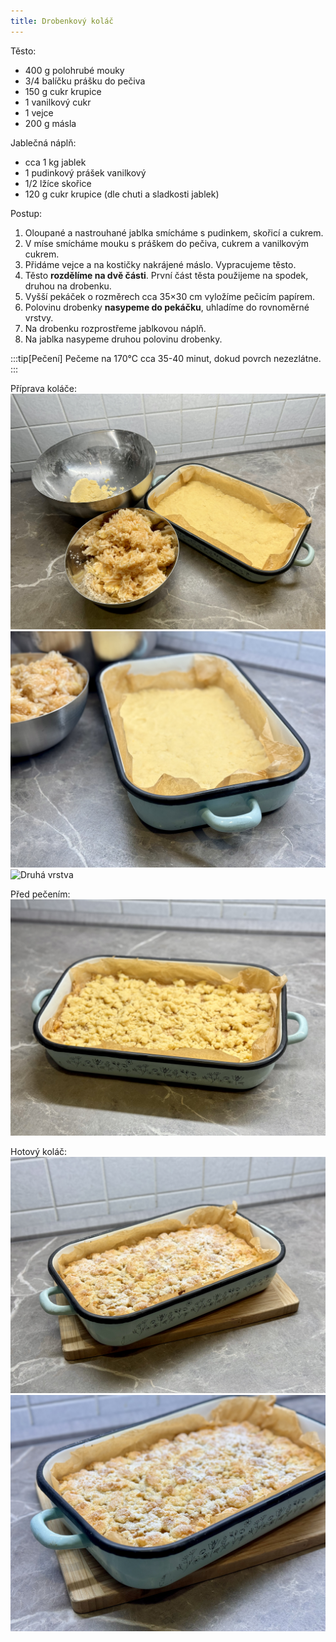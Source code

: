 ```yaml
---
title: Drobenkový koláč
---
```


Těsto:

* 400 g polohrubé mouky
* 3/4 balíčku prášku do pečiva
* 150 g cukr krupice
* 1 vanilkový cukr
* 1 vejce
* 200 g másla

Jablečná náplň:

* cca 1 kg jablek
* 1 pudinkový prášek vanilkový
* 1/2 lžíce skořice
* 120 g cukr krupice (dle chuti a sladkosti jablek)

Postup:

1. Oloupané a nastrouhané jablka smícháme s pudinkem, skořicí a cukrem.
2. V míse smícháme mouku s práškem do pečiva, cukrem a vanilkovým cukrem.
3. Přidáme vejce a na kostičky nakrájené máslo. Vypracujeme těsto.
4. Těsto **rozdělíme na dvě části**. První část těsta použijeme na spodek, druhou na drobenku.
5. Vyšší pekáček o rozměrech cca 35×30 cm vyložíme pečicím papírem.
6. Polovinu drobenky **nasypeme do pekáčku**, uhladíme do rovnoměrné vrstvy.
7. Na drobenku rozprostřeme jablkovou náplň.
8. Na jablka nasypeme druhou polovinu drobenky.

:::tip[Pečení]
Pečeme na 170°C cca 35-40 minut, dokud povrch nezezlátne.
:::

Příprava koláče:
![Drobenkový koláč](./drobenkovy-kolac.jpg)
![První vstrva drobenky](./drobenkovy-kolac-prvni-vrstva.jpg)
![Druhá vrstva](./drobenkovy-kolac-druha-vrstva.jpg)

Před pečením:
![Před pečením](./drobenkovy-kolac-neupeceny.jpg)

Hotový koláč:
![](./drobenkovy-kolac-hotovo.jpg)
![](./drobenkovy-kolac-detail.jpg)
